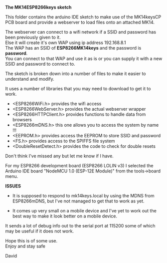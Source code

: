 **The MK14ESP8266keys sketch**

This folder contains the arduino IDE sketch to make use of the MK14keysCP PCB board and provide a webserver to load files onto an attached MK14.

The webserver can connect to a wifi network if a SSID and password has been previously given to it.\
Else it will create it's own WAP using ip address 192.168.8.1\
The WAP has an SSID of **ESP8266MK14keys** and the password is **password**.\
You can connect to that WAP and use it as is or you can supply it with a new SSID and password to connect to.

The sketch is broken down into a number of files to make it easier to understand and modify.

It uses a number of libraries that you may need to download to get it to work.

* <ESP8266WiFi.h>       provides the wifi access
* <ESP8266WebServer.h>  provides the actual webserver wrapper
* <ESP8266HTTPClient.h> provides functions to handle data from browsers
* <ESP8266mDNS.h>       this one allows you to access the system by name !!! 
* <EEPROM.h>            provides access the EEPROM to store SSID and password
* <FS.h>                provides access to the SPIFFS file system
* <DoubleResetDetect.h> provides the code to check for double resets

Don't think I've missed any but let me know if I have.

For my ESP8266 development board (ESP8266 LOLIN v3) I selected the Arduino IDE board "NodeMCU 1.0 (ESP-12E Module)" from the tools->board menu.

**ISSUES**

* It is supposed to respond to mk14keys.local by using the MDNS from ESP8266mDNS, but I've not managed to get that to work as yet.

* It comes up very small on a mobile device and I've yet to work out the best way to make it look better on a mobile device.

It sends a lot of debug info out to the serial port at 115200 some of which may be useful if it does not work.

Hope this is of some use. \
Enjoy and stay safe 

David
